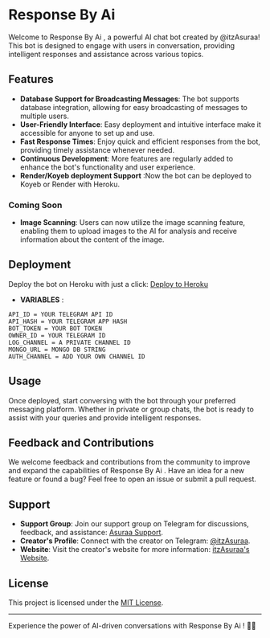 # Response By Ai 

Welcome to Response By Ai , a powerful AI chat bot created by @itzAsuraa! This bot is designed to engage with users in conversation, providing intelligent responses and assistance across various topics.

## Features

- **Database Support for Broadcasting Messages**: The bot supports database integration, allowing for easy broadcasting of messages to multiple users.
- **User-Friendly Interface**: Easy deployment and intuitive interface make it accessible for anyone to set up and use.
- **Fast Response Times**: Enjoy quick and efficient responses from the bot, providing timely assistance whenever needed.
- **Continuous Development**: More features are regularly added to enhance the bot's functionality and user experience.
- **Render/Koyeb deployment Support** :Now the bot can be deployed to Koyeb or Render with Heroku.
### Coming Soon
- **Image Scanning**: Users can now utilize the image scanning feature, enabling them to upload images to the AI for analysis and receive information about the content of the image.


## Deployment

Deploy the bot on Heroku with just a click: [Deploy to Heroku](https://heroku.com/deploy?template=https://github.com/itzAsuraa/ResponseByAi)

- **VARIABLES** :

```
API_ID = YOUR TELEGRAM API ID
API_HASH = YOUR TELEGRAM APP HASH
BOT_TOKEN = YOUR BOT TOKEN
OWNER_ID = YOUR TELEGRAM ID
LOG_CHANNEL = A PRIVATE CHANNEL ID
MONGO_URL = MONGO DB STRING
AUTH_CHANNEL = ADD YOUR OWN CHANNEL ID
```

## Usage

Once deployed, start conversing with the bot through your preferred messaging platform. Whether in private or group chats, the bot is ready to assist with your queries and provide intelligent responses.


## Feedback and Contributions

We welcome feedback and contributions from the community to improve and expand the capabilities of Response By Ai . Have an idea for a new feature or found a bug? Feel free to open an issue or submit a pull request.

## Support

- **Support Group**: Join our support group on Telegram for discussions, feedback, and assistance: [Asuraa Support](https://t.me/AsuraaSupports).
- **Creator's Profile**: Connect with the creator on Telegram: [@itzAsuraa](https://t.me/itzAsuraa).
- **Website**: Visit the creator's website for more information: [itzAsuraa's Website](https://itzasuraa.pages.dev).

## License

This project is licensed under the [MIT License](LICENSE).

---

Experience the power of AI-driven conversations with Response By Ai ! 🤖✨
